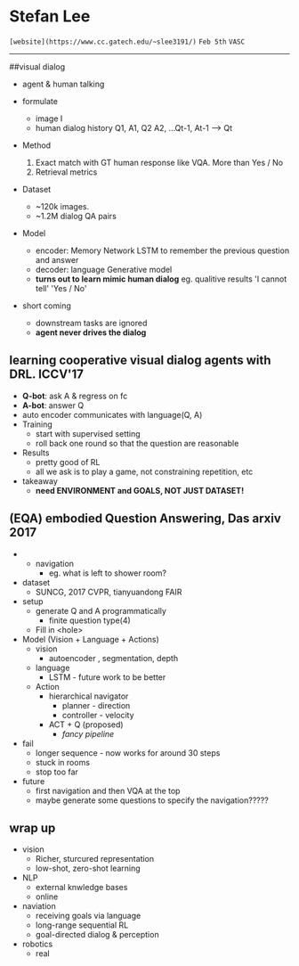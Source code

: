 # Stefan Lee
`[website](https://www.cc.gatech.edu/~slee3191/)` `Feb 5th` `VASC`

---

##visual dialog
- agent & human talking
- formulate
    + image I
    + human dialog history Q1, A1, Q2 A2, ...Qt-1, At-1 --> Qt

- Method
    1. Exact match with GT human response like VQA. More than Yes / No
    2. Retrieval metrics
- Dataset
    + ~120k images. 
    + ~1.2M dialog QA pairs
- Model
    + encoder: Memory Network
        LSTM to remember the previous question and answer
    + decoder: language Generative model
    + __turns out to learn mimic human dialog__
        eg. qualitive results
        'I cannot tell'
        'Yes / No'
- short coming
    + downstream tasks are ignored
    + __agent never drives the dialog__

## learning cooperative visual dialog agents with DRL. ICCV'17
- __Q-bot__: ask A & regress on fc 
- __A-bot__: answer Q
- auto encoder communicates with language(Q, A)
- Training
    + start with supervised setting
    + roll back one round so that the question are reasonable
- Results
    + pretty good of RL
    + all we ask is to play a game, not constraining repetition, etc
- takeaway
    + __need ENVIRONMENT and GOALS, NOT JUST DATASET!__

## (EQA) embodied Question Answering, Das arxiv 2017
- + navigation
    + eg. what is left to shower room?
- dataset
    + SUNCG, 2017 CVPR, tianyuandong FAIR
- setup
    + generate Q and A programmatically
        * finite question type(4)
    + Fill in \<hole\>
- Model (Vision + Language + Actions)
    + vision
        * autoencoder , segmentation, depth
    + language
        * LSTM - future work to be better
    + Action
        * hierarchical navigator
            - planner - direction
            - controller - velocity
        * ACT + Q (proposed) 
            - _fancy pipeline_
- fail
    + longer sequence - now works for around 30 steps
    + stuck in rooms
    + stop too far
- future
    + first navigation and then VQA at the top
    + maybe generate some questions to specify the navigation?????

## wrap up
- vision
    + Richer, sturcured representation
    + low-shot, zero-shot learning
- NLP
    + external knwledge bases
    + online 
- naviation
    + receiving goals via language
    + long-range sequential RL
    + goal-directed dialog & perception
- robotics
    + real 
































